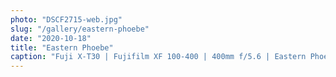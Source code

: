 ```yaml
---
photo: "DSCF2715-web.jpg"
slug: "/gallery/eastern-phoebe"
date: "2020-10-18"
title: "Eastern Phoebe"
caption: "Fuji X-T30 | Fujifilm XF 100-400 | 400mm f/5.6 | Eastern Phoebe, slightly ruffled."
---
```

